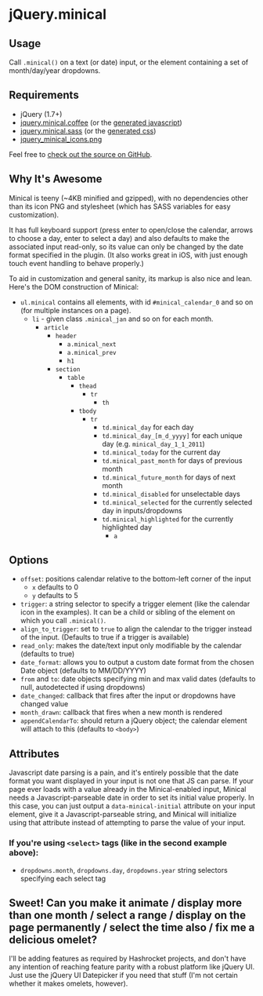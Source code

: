 # jQuery.minical

## Usage

Call `.minical()` on a text (or date) input, or the element containing a set of month/day/year dropdowns.

## Requirements

- jQuery (1.7+)
- [jquery.minical.coffee](https://github.com/camerond/jquery-minical/blob/master/views/coffeescript/jquery.minical.coffee) (or the [generated javascript](https://github.com/camerond/jquery-minical/blob/master/public/javascript/jquery.minical.js))
- [jquery.minical.sass](https://github.com/camerond/jquery-minical/blob/master/views/stylesheets/jquery.minical.sass) (or the [generated css](http://jquery-minical.heroku.com/stylesheets/jquery.minical.css))
- [jquery_minical_icons.png](https://github.com/camerond/jquery-minical/blob/master/public/images/jquery_minical_icons.png)

Feel free to [check out the source on GitHub](https://github.com/camerond/jquery-minical).

## Why It's Awesome

Minical is teeny (~4KB minified and gzipped), with no dependencies other than its icon PNG and stylesheet (which has SASS variables for easy customization).

It has full keyboard support (press enter to open/close the calendar, arrows to choose a day, enter to select a day) and also defaults to make the associated input read-only, so its value can only be changed by the date format specified in the plugin. (It also works great in iOS, with just enough touch event handling to behave properly.)

To aid in customization and general sanity, its markup is also nice and lean. Here's the DOM construction of Minical:

- `ul.minical` contains all elements, with id `#minical_calendar_0` and so on (for multiple instances on a page).
  - `li` - given class `.minical_jan` and so on for each month.
    - `article`
      - `header`
        - `a.minical_next`
        - `a.minical_prev`
        - `h1`
      - `section`
        - `table`
          - `thead`
            - `tr`
              - `th`
          - `tbody`
            - `tr`
              - `td.minical_day` for each day
              - `td.minical_day_[m_d_yyyy]` for each unique day (e.g. `minical_day_1_1_2011`)
              - `td.minical_today` for the current day
              - `td.minical_past_month` for days of previous month
              - `td.minical_future_month` for days of next month
              - `td.minical_disabled` for unselectable days
              - `td.minical_selected` for the currently selected day in inputs/dropdowns
              - `td.minical_highlighted` for the currently highlighted day
                - `a`

## Options

- `offset`: positions calendar relative to the bottom-left corner of the input
  - `x` defaults to 0
  - `y` defaults to 5
- `trigger`: a string selector to specify a trigger element (like the calendar icon in the examples). It can be a child or sibling of the element on which you call `.minical()`.
- `align_to_trigger`: set to `true` to align the calendar to the trigger instead of the input. (Defaults to true if a trigger is available)
- `read_only`: makes the date/text input only modifiable by the calendar (defaults to true)
- `date_format`: allows you to output a custom date format from the chosen Date object (defaults to MM/DD/YYYY)
- `from` and `to`: date objects specifying min and max valid dates (defaults to null, autodetected if using dropdowns)
- `date_changed`: callback that fires after the input or dropdowns have changed value
- `month_drawn`: callback that fires when a new month is rendered
- `appendCalendarTo`: should return a jQuery object; the calendar element will attach to this (defaults to `<body>`)

## Attributes

Javascript date parsing is a pain, and it's entirely possible that the date format you want displayed in your input is not one that JS can parse. If your page ever loads with a value already in the Minical-enabled input, Minical needs a Javascript-parseable date in order to set its initial value properly. In this case, you can just output a `data-minical-initial` attribute on your input element, give it a Javascript-parseable string, and Minical will initialize using that attribute instead of attempting to parse the value of your input.

### If you're using `<select>` tags (like in the second example above):

- `dropdowns.month`, `dropdowns.day`, `dropdowns.year` string selectors specifying each select tag

## Sweet! Can you make it animate / display more than one month / select a range / display on the page permanently / select the time also / fix me a delicious omelet?

I'll be adding features as required by Hashrocket projects, and don't have any intention of reaching feature parity with a robust platform like jQuery UI. Just use the jQuery UI Datepicker if you need that stuff (I'm not certain whether it makes omelets, however).
